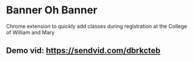 # Banner Oh Banner
Chrome extension to quickly add classes during registration at the College of William and Mary

## Demo vid: https://sendvid.com/dbrkcteb
